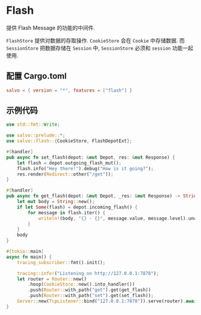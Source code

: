 # Flash

提供 Flash Message 的功能的中间件.

`FlashStore` 提供对数据的存取操作. `CookieStore` 会在 `Cookie` 中存储数据. 而 `SessionStore` 把数据存储在 `Session` 中, `SessionStore` 必须和 `session` 功能一起使用.

## 配置 Cargo.toml

```toml
salvo = { version = "*", features = ["flash"] }
```

## 示例代码

```rust
use std::fmt::Write;

use salvo::prelude::*;
use salvo::flash::{CookieStore, FlashDepotExt};

#[handler]
pub async fn set_flash(depot: &mut Depot, res: &mut Response) {
    let flash = depot.outgoing_flash_mut();
    flash.info("Hey there!").debug("How is it going?");
    res.render(Redirect::other("/get"));
}

#[handler]
pub async fn get_flash(depot: &mut Depot, _res: &mut Response) -> String {
    let mut body = String::new();
    if let Some(flash) = depot.incoming_flash() {
        for message in flash.iter() {
            writeln!(body, "{} - {}", message.value, message.level).unwrap();
        }
    }
    body
}

#[tokio::main]
async fn main() {
    tracing_subscriber::fmt().init();

    tracing::info!("Listening on http://127.0.0.1:7878");
    let router = Router::new()
        .hoop(CookieStore::new().into_handler())
        .push(Router::with_path("get").get(get_flash))
        .push(Router::with_path("set").get(set_flash));
    Server::new(TcpListener::bind("127.0.0.1:7878")).serve(router).await;
}
```